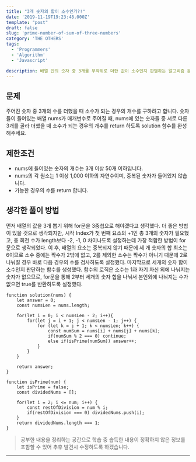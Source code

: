```yaml
---
title: "3개 숫자의 합이 소수인가?!"
date: '2019-11-19T19:23:48.000Z'
template: "post"
draft: false
slug: 'prime-number-of-sum-of-three-numbers'
category: 'THE OTHERS'
tags:
  - 'Programmers'
  - 'Algorithm'
  - 'Javascript'

description: 배열 안의 숫자 중 3개를 무작위로 더한 값이 소수인지 판별하는 알고리즘 문제이다. 해당 문제는 프로그래머스에서 제공하는 문제다.
---
```


## 문제
주어진 숫자 중 3개의 수를 더했을 때 소수가 되는 경우의 개수를 구하려고 합니다. 숫자들이 들어있는 배열 nums가 매개변수로 주어질 때, nums에 있는 숫자들 중 서로 다른 3개를 골라 더했을 때 소수가 되는 경우의 개수를 return 하도록 solution 함수를 완성해주세요.

## 제한조건
- nums에 들어있는 숫자의 개수는 3개 이상 50개 이하입니다.
- nums의 각 원소는 1 이상 1,000 이하의 자연수이며, 중복된 숫자가 들어있지 않습니다.
- 가능한 경우의 수를 return 합니다.

## 생각한 풀이 방법
먼저 배열의 값을 3개 뽑기 위해 for문을 3중첩으로 해야겠다고 생각했다. 더 좋은 방법이 있을 것으로 생각되지만, 시작 Index가 첫 번째 요소의 +1인 총 3개의 숫자가 필요했고, 총 회전 수가 length보다 -2, -1, 0 차이나도록 설정하는데 가장 적합한 방법이 for문으로 생각되었다. 
이 후, 배열의 요소는 중복되지 않기 때문에 세 개 숫자의 합 최소는 6이므로 소수 중에는 짝수가 2밖에 없고, 2를 제외한 소수는 짝수가 아니기 때문에 2로 나눠질 경우 바로 다음 경우의 수를 검사하도록 설정했다.
마지막으로 세개의 숫자 합이 소수인지 판단하는 함수를 생성했다. 함수의 로직은 소수는 1과 자기 자신 외에 나눠지는 숫자가 없으므로, for문을 통해 2부터 세개의 숫자 합을 나눠서 본인외에 나눠지는 수가 없으면 true를 반환하도록 설정했다.

```
function solution(nums) {
    let answer = 0;
    const numsLen = nums.length;

    for(let i = 0; i < numsLen - 2; i++){
        for(let j = i + 1; j < numsLen - 1; j++) {
            for (let k = j + 1; k < numsLen; k++) {
                const numSum = nums[i] + nums[j] + nums[k];
                if(numSum % 2 === 0) continue;
                else if(isPrime(numSum)) answer++;
            }
        }
    }

    return answer;
}

function isPrime(num) {
    let isPrime = false;
    const dividedNums = [];

    for(let i = 2; i <= num; i++) {
        const restOfDivision = num % i;
        if(restOfDivision === 0) dividedNums.push(i);
    }
    return dividedNums.length === 1;
}
```

> 공부한 내용을 정리하는 공간으로 학습 중 습득한 내용이 정확하지 않은 정보를 포함할 수 있어 추후 발견시 수정하도록 하겠습니다.

---
